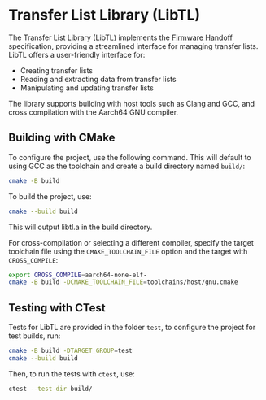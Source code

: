 # Transfer List Library (LibTL)

The Transfer List Library (LibTL) implements the [Firmware
Handoff](https://github.com/FirmwareHandoff/firmware_handoff) specification,
providing a streamlined interface for managing transfer lists. LibTL offers a
user-friendly interface for:

- Creating transfer lists
- Reading and extracting data from transfer lists
- Manipulating and updating transfer lists

The library supports building with host tools such as Clang and GCC, and cross
compilation with the Aarch64 GNU compiler.

## Building with CMake

To configure the project, use the following command. This will default to using
GCC as the toolchain and create a build directory named `build/`:

```sh
cmake -B build
```

To build the project, use:

```sh
cmake --build build
```

This will output libtl.a in the build directory.

For cross-compilation or selecting a different compiler, specify the target
toolchain file using the `CMAKE_TOOLCHAIN_FILE` option and the target with
`CROSS_COMPILE`:

```sh
export CROSS_COMPILE=aarch64-none-elf-
cmake -B build -DCMAKE_TOOLCHAIN_FILE=toolchains/host/gnu.cmake
```

## Testing with CTest

Tests for LibTL are provided in the folder `test`, to configure the project for
test builds, run:

```sh
cmake -B build -DTARGET_GROUP=test
cmake --build build
```

Then, to run the tests with `ctest`, use:

```sh
ctest --test-dir build/
```
